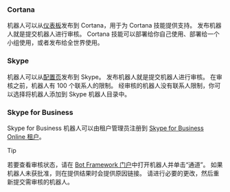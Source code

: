 ### <a name="cortana"></a>Cortana
机器人可以从[仪表板](https://aka.ms/cortana-publish)发布到 Cortana，用于为 Cortana 技能提供支持。 发布机器人就是提交机器人进行审核。 Cortana 技能可以部署给你自己使用、部署给一个小组使用，或者发布给全世界使用。

### <a name="skype"></a>Skype
机器人可以从[配置页](~/bot-service-channel-connect-skype.md)发布到 Skype。 发布机器人就是提交机器人进行审核。 在审核之前，机器人有 100 个联系人的限制。 经审核的机器人没有联系人限制，你可以选择将机器人添加到 Skype 机器人目录中。

### <a name="skype-for-business"></a>Skype for Business
Skype for Business 机器人可以由租户管理员注册到 [Skype for Business Online 租户](https://msdn.microsoft.com/en-us/skype/Skype-For-Business-Bot-Framework/docs/overview)。

> [!TIP]
> 若要查看审核状态，请在 [Bot Framework 门户](https://dev.botframework.com/)中打开机器人并单击“通道”。
> 如果机器人未获批准，则在提供结果时会提供原因链接。 请进行必要的更改，然后重新提交需审核的机器人。

